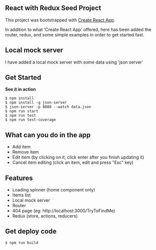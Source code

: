 ## React with Redux Seed Project
This project was bootstrapped with [Create React App](https://github.com/facebookincubator/create-react-app).

In addition to what 'Create React App' offered, here has been added the router, redux, and some simple examples in order to get started fast.

## Local mock server
I have added a local mock server with some data using 'json server'

## Get Started
**See it in action**
```
$ npm install
$ npm install -g json-server
$ json-server -p 8080 --watch data.json
$ npm run start
$ npm run test
$ npm run test-coverage
```
## What can you do in the app
- Add item
- Remove item
- Edit item (by clicking on it, click enter after you finish updating it)
- Cancel item editing (click an item, edit and press "Esc" key)

## Features
- Loading spinner (home component only)
- Items list
- Local mock server
- Router
- 404 page (eg: http://localhost:3000/TryToFindMe)
- Redux (store, actions, reducers)

## Get deploy code
```
$ npm run build
```
